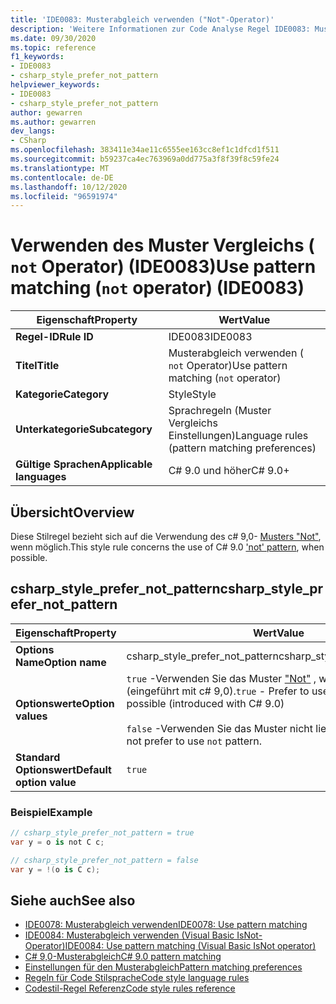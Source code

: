 ```yaml
---
title: 'IDE0083: Musterabgleich verwenden ("Not"-Operator)'
description: 'Weitere Informationen zur Code Analyse Regel IDE0083: Musterabgleich verwenden (Not-Operator)'
ms.date: 09/30/2020
ms.topic: reference
f1_keywords:
- IDE0083
- csharp_style_prefer_not_pattern
helpviewer_keywords:
- IDE0083
- csharp_style_prefer_not_pattern
author: gewarren
ms.author: gewarren
dev_langs:
- CSharp
ms.openlocfilehash: 383411e34ae11c6555ee163cc8ef1c1dfcd1f511
ms.sourcegitcommit: b59237ca4ec763969a0dd775a3f8f39f8c59fe24
ms.translationtype: MT
ms.contentlocale: de-DE
ms.lasthandoff: 10/12/2020
ms.locfileid: "96591974"
---
```

# <a name="use-pattern-matching-not-operator-ide0083"></a><span data-ttu-id="083d2-103">Verwenden des Muster Vergleichs ( `not` Operator) (IDE0083)</span><span class="sxs-lookup"><span data-stu-id="083d2-103">Use pattern matching (`not` operator) (IDE0083)</span></span>

|<span data-ttu-id="083d2-104">Eigenschaft</span><span class="sxs-lookup"><span data-stu-id="083d2-104">Property</span></span>|<span data-ttu-id="083d2-105">Wert</span><span class="sxs-lookup"><span data-stu-id="083d2-105">Value</span></span>|
|-|-|
| <span data-ttu-id="083d2-106">**Regel-ID**</span><span class="sxs-lookup"><span data-stu-id="083d2-106">**Rule ID**</span></span> | <span data-ttu-id="083d2-107">IDE0083</span><span class="sxs-lookup"><span data-stu-id="083d2-107">IDE0083</span></span> |
| <span data-ttu-id="083d2-108">**Titel**</span><span class="sxs-lookup"><span data-stu-id="083d2-108">**Title**</span></span> | <span data-ttu-id="083d2-109">Musterabgleich verwenden ( `not` Operator)</span><span class="sxs-lookup"><span data-stu-id="083d2-109">Use pattern matching (`not` operator)</span></span> |
| <span data-ttu-id="083d2-110">**Kategorie**</span><span class="sxs-lookup"><span data-stu-id="083d2-110">**Category**</span></span> | <span data-ttu-id="083d2-111">Style</span><span class="sxs-lookup"><span data-stu-id="083d2-111">Style</span></span> |
| <span data-ttu-id="083d2-112">**Unterkategorie**</span><span class="sxs-lookup"><span data-stu-id="083d2-112">**Subcategory**</span></span> | <span data-ttu-id="083d2-113">Sprachregeln (Muster Vergleichs Einstellungen)</span><span class="sxs-lookup"><span data-stu-id="083d2-113">Language rules (pattern matching preferences)</span></span> |
| <span data-ttu-id="083d2-114">**Gültige Sprachen**</span><span class="sxs-lookup"><span data-stu-id="083d2-114">**Applicable languages**</span></span> | <span data-ttu-id="083d2-115">C# 9.0 und höher</span><span class="sxs-lookup"><span data-stu-id="083d2-115">C# 9.0+</span></span> |

## <a name="overview"></a><span data-ttu-id="083d2-116">Übersicht</span><span class="sxs-lookup"><span data-stu-id="083d2-116">Overview</span></span>

<span data-ttu-id="083d2-117">Diese Stilregel bezieht sich auf die Verwendung des c# 9,0- [Musters "Not"](../../../csharp/whats-new/csharp-9.md#pattern-matching-enhancements), wenn möglich.</span><span class="sxs-lookup"><span data-stu-id="083d2-117">This style rule concerns the use of C# 9.0 ['not' pattern](../../../csharp/whats-new/csharp-9.md#pattern-matching-enhancements), when possible.</span></span>

## <a name="csharp_style_prefer_not_pattern"></a><span data-ttu-id="083d2-118">csharp_style_prefer_not_pattern</span><span class="sxs-lookup"><span data-stu-id="083d2-118">csharp_style_prefer_not_pattern</span></span>

|<span data-ttu-id="083d2-119">Eigenschaft</span><span class="sxs-lookup"><span data-stu-id="083d2-119">Property</span></span>|<span data-ttu-id="083d2-120">Wert</span><span class="sxs-lookup"><span data-stu-id="083d2-120">Value</span></span>|
|-|-|
| <span data-ttu-id="083d2-121">**Options Name**</span><span class="sxs-lookup"><span data-stu-id="083d2-121">**Option name**</span></span> | <span data-ttu-id="083d2-122">csharp_style_prefer_not_pattern</span><span class="sxs-lookup"><span data-stu-id="083d2-122">csharp_style_prefer_not_pattern</span></span> |
| <span data-ttu-id="083d2-123">**Optionswerte**</span><span class="sxs-lookup"><span data-stu-id="083d2-123">**Option values**</span></span> | <span data-ttu-id="083d2-124">`true` -Verwenden Sie das Muster ["Not"](../../../csharp/whats-new/csharp-9.md#pattern-matching-enhancements) , wenn möglich (eingeführt mit c# 9,0).</span><span class="sxs-lookup"><span data-stu-id="083d2-124">`true` - Prefer to use ['not'](../../../csharp/whats-new/csharp-9.md#pattern-matching-enhancements) pattern, when possible (introduced with C# 9.0)</span></span><br /><br /><span data-ttu-id="083d2-125">`false` -Verwenden Sie das Muster nicht lieber `not` .</span><span class="sxs-lookup"><span data-stu-id="083d2-125">`false` - Do not prefer to use `not` pattern.</span></span> |
| <span data-ttu-id="083d2-126">**Standard Optionswert**</span><span class="sxs-lookup"><span data-stu-id="083d2-126">**Default option value**</span></span> | `true` |

### <a name="example"></a><span data-ttu-id="083d2-127">Beispiel</span><span class="sxs-lookup"><span data-stu-id="083d2-127">Example</span></span>

```csharp
// csharp_style_prefer_not_pattern = true
var y = o is not C c;

// csharp_style_prefer_not_pattern = false
var y = !(o is C c);
```

## <a name="see-also"></a><span data-ttu-id="083d2-128">Siehe auch</span><span class="sxs-lookup"><span data-stu-id="083d2-128">See also</span></span>

- [<span data-ttu-id="083d2-129">IDE0078: Musterabgleich verwenden</span><span class="sxs-lookup"><span data-stu-id="083d2-129">IDE0078: Use pattern matching</span></span>](ide0078.md)
- [<span data-ttu-id="083d2-130">IDE0084: Musterabgleich verwenden (Visual Basic IsNot-Operator)</span><span class="sxs-lookup"><span data-stu-id="083d2-130">IDE0084: Use pattern matching (Visual Basic IsNot operator)</span></span>](ide0084.md)
- [<span data-ttu-id="083d2-131">C# 9,0-Musterabgleich</span><span class="sxs-lookup"><span data-stu-id="083d2-131">C# 9.0 pattern matching</span></span>](../../../csharp/whats-new/csharp-9.md#pattern-matching-enhancements)
- [<span data-ttu-id="083d2-132">Einstellungen für den Musterabgleich</span><span class="sxs-lookup"><span data-stu-id="083d2-132">Pattern matching preferences</span></span>](pattern-matching-preferences.md)
- [<span data-ttu-id="083d2-133">Regeln für Code Stilsprache</span><span class="sxs-lookup"><span data-stu-id="083d2-133">Code style language rules</span></span>](language-rules.md)
- [<span data-ttu-id="083d2-134">Codestil-Regel Referenz</span><span class="sxs-lookup"><span data-stu-id="083d2-134">Code style rules reference</span></span>](index.md)
